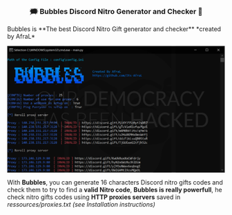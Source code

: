 <h3 align="center">🗯️ Bubbles Discord Nitro Generator and Checker 🧼</h3>
Bubbles is **The best Discord Nitro Gift generator and checker** *created by AfraL*

<p align="center">
<img align="center" src=".img/Bubbles.PNG" width="900">
</p>

With **Bubbles**, you can generate 16 characters Discord nitro gifts codes and check them to try to find a **valid Nitro code**, **Bubbles is really powerfull**, he check nitro gifts codes using **HTTP proxies servers** saved in *ressources/proxies.txt (see Installation instructions)*
